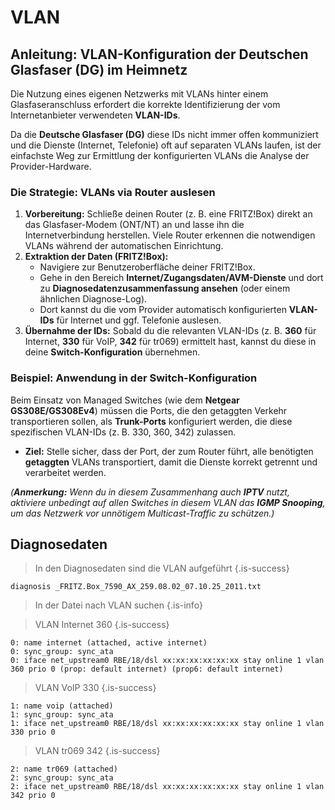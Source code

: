 # VLAN
## Anleitung: VLAN-Konfiguration der Deutschen Glasfaser (DG) im Heimnetz

Die Nutzung eines eigenen Netzwerks mit VLANs hinter einem Glasfaseranschluss erfordert die korrekte Identifizierung der vom Internetanbieter verwendeten **VLAN-IDs**.

Da die **Deutsche Glasfaser (DG)** diese IDs nicht immer offen kommuniziert und die Dienste (Internet, Telefonie) oft auf separaten VLANs laufen, ist der einfachste Weg zur Ermittlung der konfigurierten VLANs die Analyse der Provider-Hardware.

### Die Strategie: VLANs via Router auslesen

1.  **Vorbereitung:** Schließe deinen Router (z. B. eine FRITZ!Box) direkt an das Glasfaser-Modem (ONT/NT) an und lasse ihn die Internetverbindung herstellen. Viele Router erkennen die notwendigen VLANs während der automatischen Einrichtung.
2.  **Extraktion der Daten (FRITZ!Box):**
    * Navigiere zur Benutzeroberfläche deiner FRITZ!Box.
    * Gehe in den Bereich **Internet/Zugangsdaten/AVM-Dienste** und dort zu **Diagnosedatenzusammenfassung ansehen** (oder einem ähnlichen Diagnose-Log).
    * Dort kannst du die vom Provider automatisch konfigurierten **VLAN-IDs** für Internet und ggf. Telefonie auslesen.
3.  **Übernahme der IDs:** Sobald du die relevanten VLAN-IDs (z. B. **360** für Internet, **330** für VoIP, **342** für tr069) ermittelt hast, kannst du diese in deine **Switch-Konfiguration** übernehmen.

### Beispiel: Anwendung in der Switch-Konfiguration

Beim Einsatz von Managed Switches (wie dem **Netgear GS308E/GS308Ev4**) müssen die Ports, die den getaggten Verkehr transportieren sollen, als **Trunk-Ports** konfiguriert werden, die diese spezifischen VLAN-IDs (z. B. 330, 360, 342) zulassen.

* **Ziel:** Stelle sicher, dass der Port, der zum Router führt, alle benötigten **getaggten** VLANs transportiert, damit die Dienste korrekt getrennt und verarbeitet werden.

*(**Anmerkung:** Wenn du in diesem Zusammenhang auch **IPTV** nutzt, aktiviere unbedingt auf allen Switches in diesem VLAN das **IGMP Snooping**, um das Netzwerk vor unnötigem Multicast-Traffic zu schützen.)*

## Diagnosedaten
> In den Diagnosedaten sind die VLAN aufgeführt
{.is-success}

````
diagnosis _FRITZ.Box_7590_AX_259.08.02_07.10.25_2011.txt
````

> In der Datei nach VLAN suchen
{.is-info}


> VLAN Internet 360
{.is-success}

```
0: name internet (attached, active internet)
0: sync_group: sync_ata
0: iface net_upstream0 RBE/18/dsl xx:xx:xx:xx:xx:xx stay online 1 vlan 360 prio 0 (prop: default internet) (prop6: default internet)
```
> VLAN VoIP 330
{.is-success}


```
1: name voip (attached)
1: sync_group: sync_ata
1: iface net_upstream0 RBE/18/dsl xx:xx:xx:xx:xx:xx stay online 1 vlan 330 prio 0
```
> VLAN tr069 342
{.is-success}
```
2: name tr069 (attached)
2: sync_group: sync_ata
2: iface net_upstream0 RBE/18/dsl xx:xx:xx:xx:xx:xx stay online 1 vlan 342 prio 0
```

